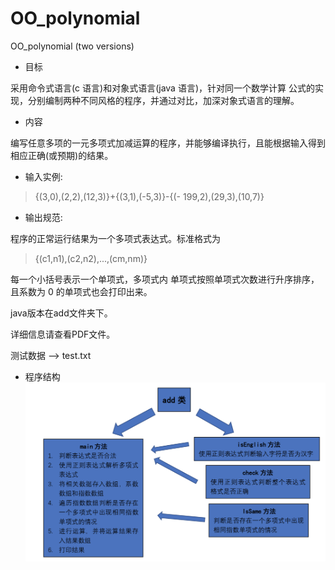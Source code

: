 # OO_polynomial
OO_polynomial (two versions)

* 目标

采用命令式语言(c 语言)和对象式语言(java 语言)，针对同一个数学计算 公式的实现，分别编制两种不同风格的程序，并通过对比，加深对象式语言的理解。

* 内容

编写任意多项的一元多项式加减运算的程序，并能够编译执行，且能根据输入得到相应正确(或预期)的结果。

* 输入实例: 

> {(3,0),(2,2),(12,3)}+{(3,1),(-5,3)}-{(- 199,2),(29,3),(10,7)}

* 输出规范: 

程序的正常运行结果为一个多项式表达式。标准格式为
> {(c1,n1),(c2,n2),...,(cm,nm)}

每一个小括号表示一个单项式，多项式内 单项式按照单项式次数进行升序排序，且系数为 0 的单项式也会打印出来。

java版本在add文件夹下。

详细信息请查看PDF文件。

测试数据 --> test.txt

* 程序结构
![structure](https://github.com/sameen7/OO_polynomial/blob/master/structure.png)

